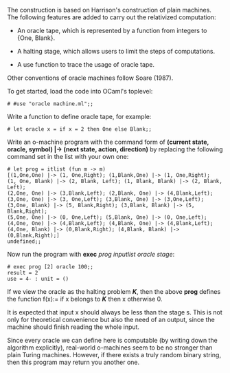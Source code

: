 The construction is based on Harrison's construction of plain machines. The following features are added to carry out the relativized computation:

- An oracle tape, which is represented by a function from integers to {One, Blank}.

- A halting stage, which allows users to limit the steps of computations.

- A use function to trace the usage of oracle tape.

Other conventions of oracle machines follow Soare (1987).

To get started, load the code into OCaml's toplevel:

    # #use "oracle machine.ml";;

Write a function to define oracle tape, for example:

    # let oracle x = if x = 2 then One else Blank;;

Write an o-machine program with the command form of **(current state, oracle, symbol) |-> (next state, action, direction)** by replacing the following command set in the list with your own one:

    # let prog = itlist (fun m -> m)
    [(1,One,One) |-> (1, One,Right); (1,Blank,One) |-> (1, One,Right);
    (1, One, Blank) |-> (2, Blank, Left); (1, Blank, Blank) |-> (2, Blank, Left);
    (2,One, One) |-> (3,Blank,Left); (2,Blank, One) |-> (4,Blank,Left);
    (3,One, One) |-> (3, One,Left); (3,Blank, One) |-> (3,One,Left);
    (3,One, Blank) |-> (5, Blank,Right); (3,Blank, Blank) |-> (5, Blank,Right);
    (5,One, One) |-> (0, One,Left); (5,Blank, One) |-> (0, One,Left);
    (4,One, One) |-> (4,Blank,Left); (4,Blank, One) |-> (4,Blank,Left);
    (4,One, Blank) |-> (0,Blank,Right); (4,Blank, Blank) |-> (0,Blank,Right);]
    undefined;;

Now run the program with **exec** *prog* *inputlist* *oracle* *stage*:

    # exec prog [2] oracle 100;;
    result = 2
    use = 4- : unit = ()

If we view the oracle as the halting problem ***K***, then the above **prog** defines the function f(x):= if x belongs to ***K*** then x otherwise 0.

It is expected that input x should always be less than the stage s. This is not only for theoretical convenience but also the need of an output, since the machine should finish reading the whole input.

Since every oracle we can define here is computable (by writing down the algorithm explicitly), real-world o-machines seem to be no stronger than plain Turing machines. However, if there exists a truly random binary string, then this program may return you another one.
